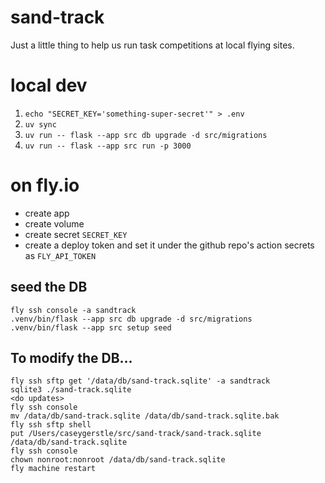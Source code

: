 # sand-track

Just a little thing to help us run task competitions at local flying sites.

# local dev

1. `echo "SECRET_KEY='something-super-secret'" > .env`
2. `uv sync`
3. `uv run -- flask --app src db upgrade -d src/migrations`
4. `uv run -- flask --app src run -p 3000`

# on fly.io

- create app
- create volume
- create secret `SECRET_KEY`
- create a deploy token and set it under the github repo's action secrets as `FLY_API_TOKEN`

## seed the DB

```shell
fly ssh console -a sandtrack
.venv/bin/flask --app src db upgrade -d src/migrations
.venv/bin/flask --app src setup seed
```

## To modify the DB...

```shell
fly ssh sftp get '/data/db/sand-track.sqlite' -a sandtrack
sqlite3 ./sand-track.sqlite
<do updates>
fly ssh console
mv /data/db/sand-track.sqlite /data/db/sand-track.sqlite.bak
fly ssh sftp shell
put /Users/caseygerstle/src/sand-track/sand-track.sqlite /data/db/sand-track.sqlite
fly ssh console
chown nonroot:nonroot /data/db/sand-track.sqlite
fly machine restart
```
